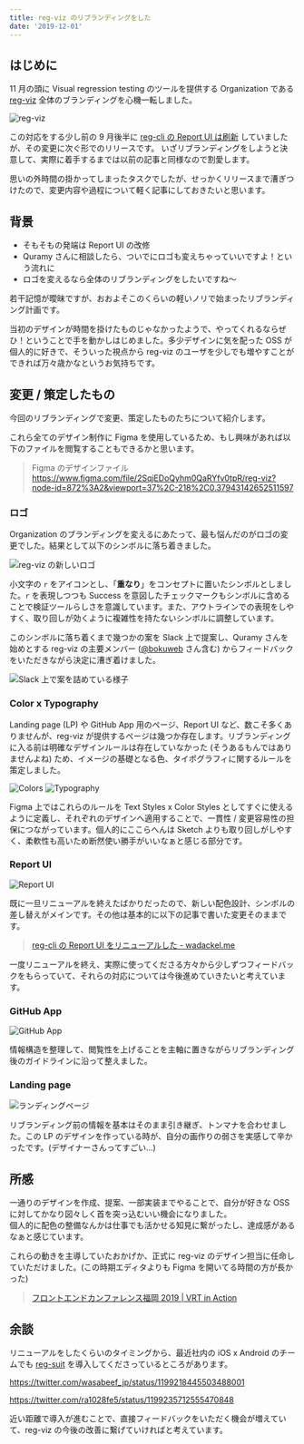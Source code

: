 ```yaml
---
title: reg-viz のリブランディングをした
date: '2019-12-01'
---
```


## はじめに

11 月の頭に Visual regression testing のツールを提供する Organization である [reg-viz](https://github.com/reg-viz) 全体のブランディングを心機一転しました。

![reg-viz](reg-viz.jpg)

この対応をする少し前の 9 月後半に [reg-cli の Report UI は刷新](https://blog.wadackel.me/2019/reg-suit-report-ui/) していましたが、その変更に次ぐ形でのリリースです。
いざリブランディングをしようと決意して、実際に着手するまでは以前の記事と同様なので割愛します。

思いの外時間の掛かってしまったタスクでしたが、せっかくリリースまで漕ぎつけたので、変更内容や過程について軽く記事にしておきたいと思います。

## 背景

- そもそもの発端は Report UI の改修
- Quramy さんに相談したら、ついでにロゴも変えちゃっていいですよ！という流れに
- ロゴを変えるなら全体のリブランディングをしたいですね〜

若干記憶が曖昧ですが、おおよそこのくらいの軽いノリで始まったリブランディング計画です。

当初のデザインが時間を掛けたものじゃなかったようで、やってくれるならぜひ！ということで手を動かしはじめました。多少デザインに気を配った OSS が個人的に好きで、そういった視点から reg-viz のユーザを少しでも増やすことができれば万々歳かなというお気持ちです。

## 変更 / 策定したもの

今回のリブランディングで変更、策定したものたちについて紹介します。

これら全てのデザイン制作に Figma を使用しているため、もし興味があれば以下のファイルを閲覧することもできるかと思います。

> Figma のデザインファイル  
> https://www.figma.com/file/2SqjEDoQyhm0QaRYfv0tpR/reg-viz?node-id=872%3A2&viewport=37%2C-218%2C0.37943142652511597

### ロゴ

Organization のブランディングを変えるにあたって、最も悩んだのがロゴの変更でした。結果として以下のシンボルに落ち着きました。

![reg-viz の新しいロゴ](logo.png)

小文字の `r` をアイコンとし、「**重なり**」をコンセプトに置いたシンボルとしました。`r` を表現しつつも Success を意図したチェックマークもシンボルに含めることで検証ツールらしさを意識しています。また、アウトラインでの表現をしやすく、取り回しが効くように複雑性を持たないシンボルに調整しています。

このシンボルに落ち着くまで幾つかの案を Slack 上で提案し、Quramy さんを始めとする reg-viz の主要メンバー ([@bokuweb](https://twitter.com/bokuweb17) さん含む) からフィードバックをいただきながら決定に漕ぎ着けました。

![Slack 上で案を詰めている様子](slack.png)

### Color x Typography

Landing page (LP) や GitHub App 用のページ、Report UI など、数こそ多くありませんが、reg-viz が提供するページは幾つか存在します。リブランディングに入る前は明確なデザインルールは存在していなかった (そうあるもんではありませんよね) ため、イメージの基礎となる色、タイポグラフィに関するルールを策定しました。

![Colors](colors.png)
![Typography](typography.png)

Figma 上ではこれらのルールを Text Styles x Color Styles としてすぐに使えるように定義し、それぞれのデザインへ適用することで、一貫性 / 変更容易性の担保につながっています。個人的にここらへんは Sketch よりも取り回しがしやすく、柔軟性も高いため断然使い勝手がいいなぁと感じる部分です。

### Report UI

![Report UI](report.png)

既に一旦リニューアルを終えたばかりだったので、新しい配色設計、シンボルの差し替えがメインです。その他は基本的に以下の記事で書いた変更そのままです。

> [reg-cli の Report UI をリニューアルした - wadackel.me](https://blog.wadackel.me/2019/reg-suit-report-ui/)

一度リニューアルを終え、実際に使ってくださる方々から少しずつフィードバックをもらっていて、それらの対応については今後進めていきたいと考えています。

### GitHub App

![GitHub App](gh-app.png)

情報構造を整理して、閲覧性を上げることを主軸に置きながらリブランディング後のガイドラインに沿って整えました。

### Landing page

![ランディングページ](lp.png)

リブランディング前の情報を基本はそのまま引き継ぎ、トンマナを合わせました。この LP のデザインを作っている時が、自分の画作りの弱さを実感して辛かったです。(デザイナーさんってすごい...)

## 所感

一通りのデザインを作成、提案、一部実装までやることで、自分が好きな OSS に対してかなり図々しく首を突っ込むいい機会になりました。  
個人的に配色の整備なんかは仕事でも活かせる知見に繋がったし、達成感があるなぁと感じています。

これらの動きを主導していたおかげか、正式に reg-viz のデザイン担当に任命していただけました。(この時期エディタよりも Figma を開いてる時間の方が長かった)

> [フロントエンドカンファレンス福岡 2019 | VRT in Action](https://speakerdeck.com/quramy/vrt-in-action?slide=41)

## 余談

リニューアルをしたくらいのタイミングから、最近社内の iOS x Android のチームでも [reg-suit](https://github.com/reg-viz/reg-suit) を導入してくださっているところがあります。

https://twitter.com/wasabeef_jp/status/1199218445503488001

https://twitter.com/ra1028fe5/status/1199235712555470848

近い距離で導入が進むことで、直接フィードバックをいただく機会が増えていて、reg-viz の今後の改善に繋げていければと考えています。
